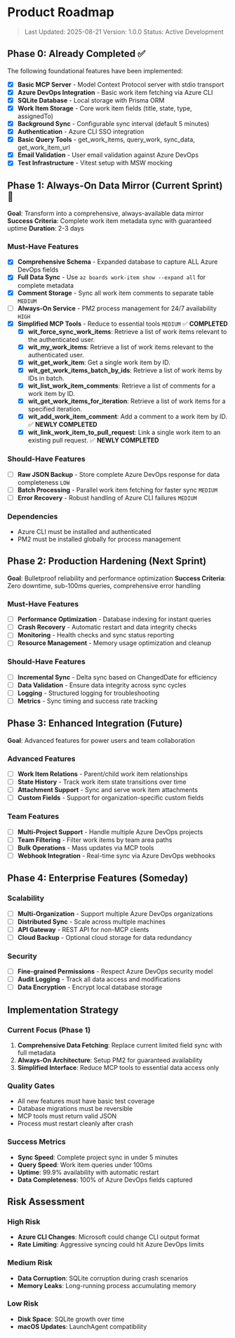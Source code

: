 # Product Roadmap

> Last Updated: 2025-08-21
> Version: 1.0.0
> Status: Active Development

## Phase 0: Already Completed ✅

The following foundational features have been implemented:

- [x] **Basic MCP Server** - Model Context Protocol server with stdio transport
- [x] **Azure DevOps Integration** - Basic work item fetching via Azure CLI
- [x] **SQLite Database** - Local storage with Prisma ORM
- [x] **Work Item Storage** - Core work item fields (title, state, type, assignedTo)
- [x] **Background Sync** - Configurable sync interval (default 5 minutes)
- [x] **Authentication** - Azure CLI SSO integration
- [x] **Basic Query Tools** - get_work_items, query_work, sync_data, get_work_item_url
- [x] **Email Validation** - User email validation against Azure DevOps
- [x] **Test Infrastructure** - Vitest setup with MSW mocking

## Phase 1: Always-On Data Mirror (Current Sprint) 🚧

**Goal**: Transform into a comprehensive, always-available data mirror
**Success Criteria**: Complete work item metadata sync with guaranteed uptime
**Duration**: 2-3 days

### Must-Have Features

- [x] **Comprehensive Schema** - Expanded database to capture ALL Azure DevOps fields
- [x] **Full Data Sync** - Use `az boards work-item show --expand all` for complete metadata
- [x] **Comment Storage** - Sync all work item comments to separate table `MEDIUM`
- [ ] **Always-On Service** - PM2 process management for 24/7 availability `HIGH`
- [x] **Simplified MCP Tools** - Reduce to essential tools `MEDIUM` ✅ **COMPLETED**
  - [x] **wit_force_sync_work_items**: Retrieve a list of work items relevant to the authenticated user.
  - [x] **wit_my_work_items**: Retrieve a list of work items relevant to the authenticated user.
  - [x] **wit_get_work_item**: Get a single work item by ID.
  - [x] **wit_get_work_items_batch_by_ids**: Retrieve a list of work items by IDs in batch.
  - [x] **wit_list_work_item_comments**: Retrieve a list of comments for a work item by ID.
  - [x] **wit_get_work_items_for_iteration**: Retrieve a list of work items for a specified iteration.
  - [x] **wit_add_work_item_comment**: Add a comment to a work item by ID. ✅ **NEWLY COMPLETED**
  - [x] **wit_link_work_item_to_pull_request**: Link a single work item to an existing pull request. ✅ **NEWLY COMPLETED**

### Should-Have Features

- [ ] **Raw JSON Backup** - Store complete Azure DevOps response for data completeness `LOW`
- [ ] **Batch Processing** - Parallel work item fetching for faster sync `MEDIUM`
- [ ] **Error Recovery** - Robust handling of Azure CLI failures `MEDIUM`

### Dependencies

- Azure CLI must be installed and authenticated
- PM2 must be installed globally for process management

## Phase 2: Production Hardening (Next Sprint)

**Goal**: Bulletproof reliability and performance optimization
**Success Criteria**: Zero downtime, sub-100ms queries, comprehensive error handling

### Must-Have Features

- [ ] **Performance Optimization** - Database indexing for instant queries
- [ ] **Crash Recovery** - Automatic restart and data integrity checks
- [ ] **Monitoring** - Health checks and sync status reporting
- [ ] **Resource Management** - Memory usage optimization and cleanup

### Should-Have Features

- [ ] **Incremental Sync** - Delta sync based on ChangedDate for efficiency
- [ ] **Data Validation** - Ensure data integrity across sync cycles
- [ ] **Logging** - Structured logging for troubleshooting
- [ ] **Metrics** - Sync timing and success rate tracking

## Phase 3: Enhanced Integration (Future)

**Goal**: Advanced features for power users and team collaboration

### Advanced Features

- [ ] **Work Item Relations** - Parent/child work item relationships
- [ ] **State History** - Track work item state transitions over time
- [ ] **Attachment Support** - Sync and serve work item attachments
- [ ] **Custom Fields** - Support for organization-specific custom fields

### Team Features

- [ ] **Multi-Project Support** - Handle multiple Azure DevOps projects
- [ ] **Team Filtering** - Filter work items by team area paths
- [ ] **Bulk Operations** - Mass updates via MCP tools
- [ ] **Webhook Integration** - Real-time sync via Azure DevOps webhooks

## Phase 4: Enterprise Features (Someday)

### Scalability

- [ ] **Multi-Organization** - Support multiple Azure DevOps organizations
- [ ] **Distributed Sync** - Scale across multiple machines
- [ ] **API Gateway** - REST API for non-MCP clients
- [ ] **Cloud Backup** - Optional cloud storage for data redundancy

### Security

- [ ] **Fine-grained Permissions** - Respect Azure DevOps security model
- [ ] **Audit Logging** - Track all data access and modifications
- [ ] **Data Encryption** - Encrypt local database storage

## Implementation Strategy

### Current Focus (Phase 1)

1. **Comprehensive Data Fetching**: Replace current limited field sync with full metadata
2. **Always-On Architecture**: Setup PM2 for guaranteed availability
3. **Simplified Interface**: Reduce MCP tools to essential data access only

### Quality Gates

- All new features must have basic test coverage
- Database migrations must be reversible
- MCP tools must return valid JSON
- Process must restart cleanly after crash

### Success Metrics

- **Sync Speed**: Complete project sync in under 5 minutes
- **Query Speed**: Work item queries under 100ms
- **Uptime**: 99.9% availability with automatic restart
- **Data Completeness**: 100% of Azure DevOps fields captured

## Risk Assessment

### High Risk

- **Azure CLI Changes**: Microsoft could change CLI output format
- **Rate Limiting**: Aggressive syncing could hit Azure DevOps limits

### Medium Risk

- **Data Corruption**: SQLite corruption during crash scenarios
- **Memory Leaks**: Long-running process accumulating memory

### Low Risk

- **Disk Space**: SQLite growth over time
- **macOS Updates**: LaunchAgent compatibility
